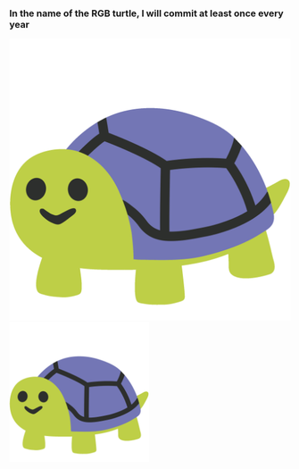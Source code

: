 ### In the name of the RGB turtle, I will commit at least once every year

![Here Was Dragons!](rzulf.gif)
<img src="./rzulf.gif" width="250px" height="250px" />
